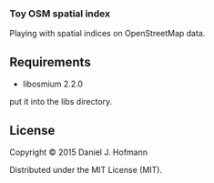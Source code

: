 ### Toy OSM spatial index

Playing with spatial indices on OpenStreetMap data.

## Requirements

* libosmium 2.2.0

put it into the libs directory.

## License

Copyright © 2015 Daniel J. Hofmann

Distributed under the MIT License (MIT).
